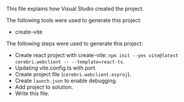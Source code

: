 This file explains how Visual Studio created the project.

The following tools were used to generate this project:
- create-vite

The following steps were used to generate this project:
- Create react project with create-vite: `npm init --yes vite@latest cerebri.webclient -- --template=react-ts`.
- Updating vite.config.ts with port.
- Create project file (`cerebri.webclient.esproj`).
- Create `launch.json` to enable debugging.
- Add project to solution.
- Write this file.
